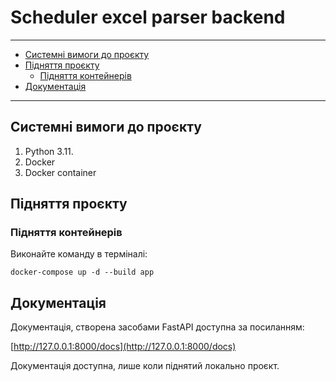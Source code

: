 #  Scheduler excel parser backend

---

* [Системні вимоги до проєкту](#системні-вимоги-до-проєкту)
* [Підняття проєкту](#підняття-проєкту)
    * [Підняття контейнерів](#підняття-контейнерів)
* [Документація](#документація)
---

## Системні вимоги до проєкту

1. Python 3.11. 
2. Docker
3. Docker container

## Підняття проєкту

### Підняття контейнерів
Виконайте команду в терміналі:

```shell
docker-compose up -d --build app
```

## Документація

Документація, створена засобами FastAPI доступна за посиланням:

[http://127.0.0.1:8000/docs](http://127.0.0.1:8000/docs)

Документація доступна, лише коли піднятий локально проєкт.